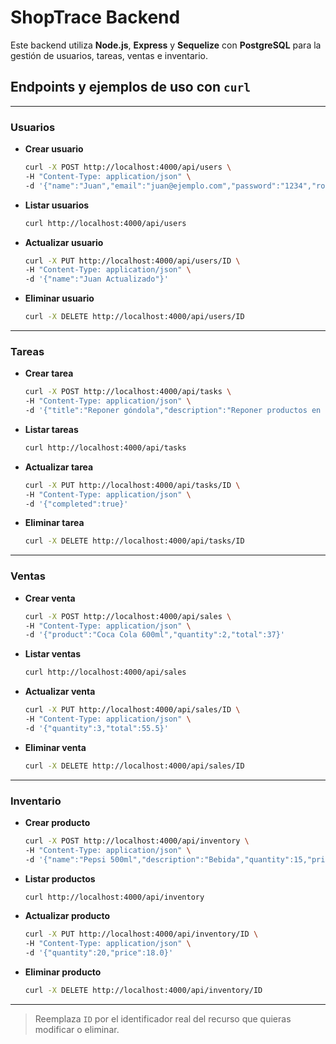 # ShopTrace Backend

Este backend utiliza **Node.js**, **Express** y **Sequelize** con **PostgreSQL** para la gestión de usuarios, tareas, ventas e inventario.

## Endpoints y ejemplos de uso con `curl`

---

### Usuarios

- **Crear usuario**
  ```bash
  curl -X POST http://localhost:4000/api/users \
  -H "Content-Type: application/json" \
  -d '{"name":"Juan","email":"juan@ejemplo.com","password":"1234","role":"admin"}'
  ```

- **Listar usuarios**
  ```bash
  curl http://localhost:4000/api/users
  ```

- **Actualizar usuario**
  ```bash
  curl -X PUT http://localhost:4000/api/users/ID \
  -H "Content-Type: application/json" \
  -d '{"name":"Juan Actualizado"}'
  ```

- **Eliminar usuario**
  ```bash
  curl -X DELETE http://localhost:4000/api/users/ID
  ```

---

### Tareas

- **Crear tarea**
  ```bash
  curl -X POST http://localhost:4000/api/tasks \
  -H "Content-Type: application/json" \
  -d '{"title":"Reponer góndola","description":"Reponer productos en góndola"}'
  ```

- **Listar tareas**
  ```bash
  curl http://localhost:4000/api/tasks
  ```

- **Actualizar tarea**
  ```bash
  curl -X PUT http://localhost:4000/api/tasks/ID \
  -H "Content-Type: application/json" \
  -d '{"completed":true}'
  ```

- **Eliminar tarea**
  ```bash
  curl -X DELETE http://localhost:4000/api/tasks/ID
  ```

---

### Ventas

- **Crear venta**
  ```bash
  curl -X POST http://localhost:4000/api/sales \
  -H "Content-Type: application/json" \
  -d '{"product":"Coca Cola 600ml","quantity":2,"total":37}'
  ```

- **Listar ventas**
  ```bash
  curl http://localhost:4000/api/sales
  ```

- **Actualizar venta**
  ```bash
  curl -X PUT http://localhost:4000/api/sales/ID \
  -H "Content-Type: application/json" \
  -d '{"quantity":3,"total":55.5}'
  ```

- **Eliminar venta**
  ```bash
  curl -X DELETE http://localhost:4000/api/sales/ID
  ```

---

### Inventario

- **Crear producto**
  ```bash
  curl -X POST http://localhost:4000/api/inventory \
  -H "Content-Type: application/json" \
  -d '{"name":"Pepsi 500ml","description":"Bebida","quantity":15,"price":17.5,"minStock":5}'
  ```

- **Listar productos**
  ```bash
  curl http://localhost:4000/api/inventory
  ```

- **Actualizar producto**
  ```bash
  curl -X PUT http://localhost:4000/api/inventory/ID \
  -H "Content-Type: application/json" \
  -d '{"quantity":20,"price":18.0}'
  ```

- **Eliminar producto**
  ```bash
  curl -X DELETE http://localhost:4000/api/inventory/ID
  ```

---

> Reemplaza `ID` por el identificador real del recurso que quieras modificar o eliminar.